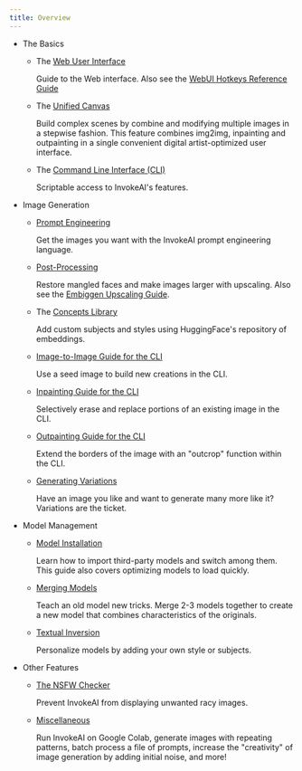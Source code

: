 ```yaml
---
title: Overview
---
```


-   The Basics

    -   The [Web User Interface](WEB.md)

        Guide to the Web interface. Also see the
        [WebUI Hotkeys Reference Guide](WEBUIHOTKEYS.md)

    -   The [Unified Canvas](UNIFIED_CANVAS.md)

        Build complex scenes by combine and modifying multiple images in a
        stepwise fashion. This feature combines img2img, inpainting and
        outpainting in a single convenient digital artist-optimized user
        interface.

    -   The [Command Line Interface (CLI)](CLI.md)

        Scriptable access to InvokeAI's features.

-   Image Generation

    -   [Prompt Engineering](PROMPTS.md)

        Get the images you want with the InvokeAI prompt engineering language.

    -   [Post-Processing](POSTPROCESS.md)

        Restore mangled faces and make images larger with upscaling. Also see
        the [Embiggen Upscaling Guide](EMBIGGEN.md).

    -   The [Concepts Library](CONCEPTS.md)

        Add custom subjects and styles using HuggingFace's repository of
        embeddings.

    -   [Image-to-Image Guide for the CLI](IMG2IMG.md)

        Use a seed image to build new creations in the CLI.

    -   [Inpainting Guide for the CLI](INPAINTING.md)

        Selectively erase and replace portions of an existing image in the CLI.

    -   [Outpainting Guide for the CLI](OUTPAINTING.md)

        Extend the borders of the image with an "outcrop" function within the
        CLI.

    -   [Generating Variations](VARIATIONS.md)

        Have an image you like and want to generate many more like it?
        Variations are the ticket.

-   Model Management

    -   [Model Installation](../installation/050_INSTALLING_MODELS.md)

        Learn how to import third-party models and switch among them. This guide
        also covers optimizing models to load quickly.

    -   [Merging Models](MODEL_MERGING.md)

        Teach an old model new tricks. Merge 2-3 models together to create a new
        model that combines characteristics of the originals.

    -   [Textual Inversion](TEXTUAL_INVERSION.md)

        Personalize models by adding your own style or subjects.

-   Other Features

    -   [The NSFW Checker](NSFW.md)

        Prevent InvokeAI from displaying unwanted racy images.

    -   [Miscellaneous](OTHER.md)

        Run InvokeAI on Google Colab, generate images with repeating patterns,
        batch process a file of prompts, increase the "creativity" of image
        generation by adding initial noise, and more!
